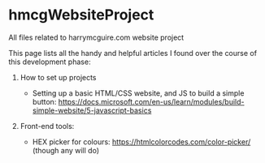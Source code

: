 # hmcgWebsiteProject
 All files related to harrymcguire.com website project

This page lists all the handy and helpful articles I found over the course of this development phase:

1. How to set up projects
    - Setting up a basic HTML/CSS website, and JS to build a simple button: https://docs.microsoft.com/en-us/learn/modules/build-simple-website/5-javascript-basics

2. Front-end tools:
    - HEX picker for colours: https://htmlcolorcodes.com/color-picker/ (though any will do)